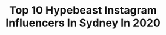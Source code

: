 ---
title: Top 10 Hypebeast Instagram Influencers In Sydney In 2020
description: >-
  Find top hypebeast Instagram influencers in Sydney in 2020. Most popular hashtags: #moodygrams #agameoftones #artofvisuals #heatercentral.
platform: Instagram
profiles:
  - username: "sydneyfoodfeels"
    fullname: >-
      Rachel | I gym to eat 🍫
    location: "Australia"
    followers: 12704
    engagement: 583
    commentsToLikes: 0.142877
    avatar: "https://scontent-lhr8-1.cdninstagram.com/v/t51.2885-19/s320x320/36148370_496507897436623_8440662891958370304_n.jpg?_nc_ht=scontent-lhr8-1.cdninstagram.com&_nc_ohc=6BjZvIxQ2CUAX9ZqPT_&oh=2597b9ffd7e2e9b6cc862162febd7887&oe=5EBBDB6D"
    verified: false
    hashtags: "#foodiegram, #fitnessjourney, #bloggerlifestyle, #sydney"
  - username: "kara_aus"
    fullname: >-
      KARA カラ Sydney Tattooed Model
    location: "Australia"
    followers: 18539
    engagement: 1090
    commentsToLikes: 0.027931
    avatar: "https://scontent-ams4-1.cdninstagram.com/v/t51.2885-19/s320x320/81656082_762081487649003_468620578836709376_n.jpg?_nc_ht=scontent-ams4-1.cdninstagram.com&_nc_ohc=qKJztqY_jz0AX_5KHZH&oh=4db34bee37d1e335d22a24e8ba443ed1&oe=5EBA3518"
    verified: false
    hashtags: "#meetandgreet, #kara, #jdmlegends, #jdmsociety"
  - username: "h4rd3n"
    fullname: >-
      Eggzy
    location: "Australia"
    followers: 5355
    engagement: 632
    commentsToLikes: 0.044977
    avatar: "https://scontent-lhr8-1.cdninstagram.com/v/t51.2885-19/s320x320/67486989_748970662202761_6532246147380019200_n.jpg?_nc_ht=scontent-lhr8-1.cdninstagram.com&_nc_ohc=blMrm39r0CkAX9_equz&oh=8b94da277eec80f4a0373576b39e003b&oe=5EBBE7C4"
    verified: false
    hashtags: "#exploreeverything, #sydney, #theglobewanderer, #portraitphotographer"
  - username: "gareth.hayman"
    fullname: >-
      Gareth
    location: "Australia"
    followers: 36031
    engagement: 388
    commentsToLikes: 0.050381
    avatar: "https://scontent-lhr8-1.cdninstagram.com/v/t51.2885-19/s320x320/46773265_1115862398616455_1335101750876569600_n.jpg?_nc_ht=scontent-lhr8-1.cdninstagram.com&_nc_ohc=4rvHnOtE_ygAX_yKH7X&oh=3cd14ea9606373cb590bcb5c04379363&oe=5EBB265D"
    verified: false
    hashtags: "#fantastic, #djiglobal, #visitnsw, #fpvdrone"
  - username: "theinkedshooter"
    fullname: >-
      Beau | Aus 🇦🇺
    location: "Australia"
    followers: 117170
    engagement: 194
    commentsToLikes: 0.052093
    avatar: "https://scontent-lhr8-1.cdninstagram.com/v/t51.2885-19/s320x320/79645470_449138985991873_9037589352405794816_n.jpg?_nc_ht=scontent-lhr8-1.cdninstagram.com&_nc_ohc=wkzbRrYdZ_wAX9QYX2d&oh=55704a411a0a4ff27b9f976412900d1c&oe=5EB99BC7"
    verified: false
    hashtags: "#fordmustang, #freedomtower, #spheredrones, #spacewheel"
  - username: "demas"
    fullname: >-
      Demas Rusli
    location: "Australia"
    followers: 310641
    engagement: 283
    commentsToLikes: 0.031113
    avatar: "https://scontent-lhr8-1.cdninstagram.com/v/t51.2885-19/s320x320/71513161_2689382397788036_2763164242059198464_n.jpg?_nc_ht=scontent-lhr8-1.cdninstagram.com&_nc_ohc=kO53A2p_0WAAX9hmsd3&oh=98fb6a50252d96ebe6a2fc67428d3c46&oe=5EBCA857"
    verified: true
    hashtags: "#tsite, #skydeckchicago, #heatercentral, #oculus"
  - username: "trav0r_"
    fullname: >-
      Trav ❌
    location: "Australia"
    followers: 11554
    engagement: 883
    commentsToLikes: 0.039727
    avatar: "https://scontent-lhr8-1.cdninstagram.com/v/t51.2885-19/s320x320/51202490_2278454618865401_5420970221928185856_n.jpg?_nc_ht=scontent-lhr8-1.cdninstagram.com&_nc_ohc=VzD30sUvOkQAX_r48Xi&oh=777b812651efd155f4d3660865510e29&oe=5EBC95D6"
    verified: false
    hashtags: "#urbanandstreet, #visitsydney, #instaandroid, #instagram"
  - username: "is400o"
    fullname: >-
      Alex • Sydney
    location: "Australia"
    followers: 26114
    engagement: 820
    commentsToLikes: 0.035387
    avatar: "https://scontent-lhr8-1.cdninstagram.com/v/t51.2885-19/s320x320/16230463_1854982991454171_7694410387248119808_n.jpg?_nc_ht=scontent-lhr8-1.cdninstagram.com&_nc_ohc=6Lka9Qxy1JIAX-e3FRY&oh=30f9d41266ae6dc78770d5a3a0601f02&oe=5EBB2669"
    verified: false
    hashtags: "#portraitmood, #featuremepf, #hbouthere, #glitter"
  - username: "bruce.felton.images"
    fullname: >-
      Bruce
    location: "Australia"
    followers: 8949
    engagement: 919
    commentsToLikes: 0.323740
    avatar: "https://scontent-ams4-1.cdninstagram.com/v/t51.2885-19/s320x320/34564667_185290765432830_856907569677991936_n.jpg?_nc_ht=scontent-ams4-1.cdninstagram.com&_nc_ohc=Sbkp9PoaXicAX_pzDaD&oh=2a3e9f7248de7fd545ec645d5abf1dca&oe=5EBB3C96"
    verified: false
    hashtags: "#aerialphotography, #createcommune, #patonga, #cityphotography"
  - username: "robmulally"
    fullname: >-
      Rob Mulally
    location: "Australia"
    followers: 65370
    engagement: 191
    commentsToLikes: 0.071656
    avatar: "https://scontent-lhr8-1.cdninstagram.com/v/t51.2885-19/s320x320/41834647_240403083485785_6904930119035387904_n.jpg?_nc_ht=scontent-lhr8-1.cdninstagram.com&_nc_ohc=cpqdq44QttEAX8UivdJ&oh=73f828e3654e6532d3b2e3cc3dac0ed9&oe=5EBA0CD9"
    verified: true
    hashtags: "#visualsoflife, #travelawesome, #ig, #exklusive"
---